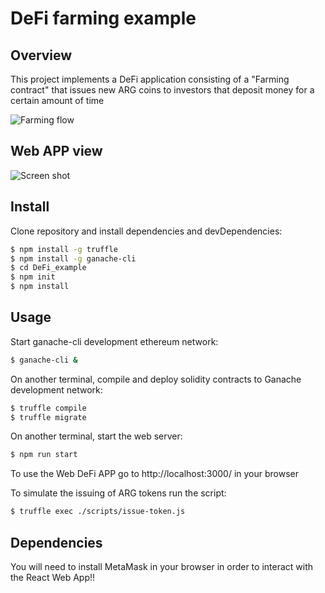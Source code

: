 # DeFi farming example

## Overview
This project implements a DeFi application consisting of a "Farming contract" that issues new ARG coins 
to investors that deposit money for a certain amount of time

![Farming flow](./docs/FarmingExample.png)

## Web APP view

![Screen shot](./docs/APPscreenshot.png)

## Install

Clone repository and install dependencies and devDependencies:

```bash
$ npm install -g truffle
$ npm install -g ganache-cli
$ cd DeFi_example
$ npm init
$ npm install
```

## Usage

Start ganache-cli development ethereum network:
```bash
$ ganache-cli &
```

On another terminal, compile and deploy solidity contracts to Ganache development network:
```bash
$ truffle compile
$ truffle migrate
```

On another terminal, start the web server:
```bash
$ npm run start
```

To use the Web DeFi APP go to http://localhost:3000/ in your browser

To simulate the issuing of ARG tokens run the script:

```bash
$ truffle exec ./scripts/issue-token.js
```

## Dependencies

You will need to install MetaMask in your browser in order to interact with the React Web App!!

